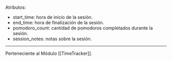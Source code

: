 Atributos:
- start_time: hora de inicio de la sesión.
- end_time: hora de finalización de la sesión.
- pomodoro_count: cantidad de pomodoros completados durante la sesión.
- session_notes: notas sobre la sesión.

---
Perteneciente al Módulo [[TimeTracker]].